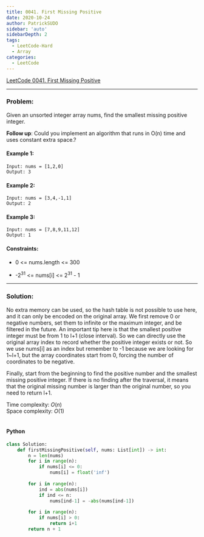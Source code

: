 ```yaml
---
title: 0041. First Missing Positive
date: 2020-10-24
author: PatrickSUDO
sidebar: 'auto'
sidebarDepth: 2
tags: 
  - LeetCode-Hard
  - Array
categories:
  - LeetCode
---
```

[LeetCode 0041. First Missing Positive](https://leetcode.com/problems/first-missing-positive/)

---
### Problem: 

Given an unsorted integer array nums, find the smallest missing positive integer.

**Follow up**: Could you implement an algorithm that runs in O(n) time and uses constant extra space.?


#### Example 1:

    Input: nums = [1,2,0]
    Output: 3

#### Example 2:

    Input: nums = [3,4,-1,1]
    Output: 2

#### Example 3:

    Input: nums = [7,8,9,11,12]
    Output: 1

#### Constraints:

- 0 <= nums.length <= 300

- -2<sup>31</sup> <= nums[i] <= 2<sup>31</sup> - 1

---
### Solution:
No extra memory can be used, so the hash table is not possible to use here, and it can only be encoded on the original array. We first remove 0 or negative numbers, set them to infinite or the maximum integer, and be filtered in the future. An important tip here is that the smallest positive integer must be from 1 to l+1 (close interval). So we can directly use the original array index to record whether the positive integer exists or not.
So we use nums[i] as an index but remember to -1 because we are looking for 1~l+1, but the array coordinates start from 0, forcing the number of coordinates to be negative.

Finally, start from the beginning to find the positive number and the smallest missing positive integer. If there is no finding after the traversal, it means that the original missing number is larger than the original number, so you need to return l+1.

Time complexity: $O(n)$ </br>
Space complexity: $O(1)$
</br>
</br>

#### Python
```python
class Solution:
    def firstMissingPositive(self, nums: List[int]) -> int:
        n = len(nums)
        for i in range(n):
            if nums[i] <= 0:
                nums[i] = float('inf')
        
        for i in range(n):
            ind = abs(nums[i])
            if ind <= n:
                nums[ind-1] = -abs(nums[ind-1])
        
        for i in range(n):
            if nums[i] > 0:
                return i+1
        return n + 1
```
